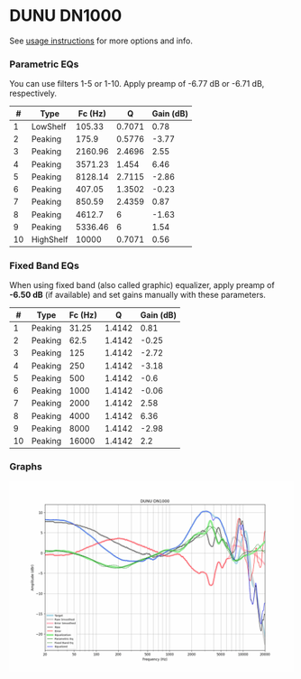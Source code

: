 # DUNU DN1000
See [usage instructions](https://github.com/jaakkopasanen/AutoEq#usage) for more options and info.

### Parametric EQs
You can use filters 1-5 or 1-10. Apply preamp of -6.77 dB or -6.71 dB, respectively.

|   # | Type      |   Fc (Hz) |      Q |   Gain (dB) |
|-----|-----------|-----------|--------|-------------|
|   1 | LowShelf  |    105.33 | 0.7071 |        0.78 |
|   2 | Peaking   |    175.9  | 0.5776 |       -3.77 |
|   3 | Peaking   |   2160.96 | 2.4696 |        2.55 |
|   4 | Peaking   |   3571.23 | 1.454  |        6.46 |
|   5 | Peaking   |   8128.14 | 2.7115 |       -2.86 |
|   6 | Peaking   |    407.05 | 1.3502 |       -0.23 |
|   7 | Peaking   |    850.59 | 2.4359 |        0.87 |
|   8 | Peaking   |   4612.7  | 6      |       -1.63 |
|   9 | Peaking   |   5336.46 | 6      |        1.54 |
|  10 | HighShelf |  10000    | 0.7071 |        0.56 |

### Fixed Band EQs
When using fixed band (also called graphic) equalizer, apply preamp of **-6.50 dB** (if available) and set gains manually with these parameters.

|   # | Type    |   Fc (Hz) |      Q |   Gain (dB) |
|-----|---------|-----------|--------|-------------|
|   1 | Peaking |     31.25 | 1.4142 |        0.81 |
|   2 | Peaking |     62.5  | 1.4142 |       -0.25 |
|   3 | Peaking |    125    | 1.4142 |       -2.72 |
|   4 | Peaking |    250    | 1.4142 |       -3.18 |
|   5 | Peaking |    500    | 1.4142 |       -0.6  |
|   6 | Peaking |   1000    | 1.4142 |       -0.06 |
|   7 | Peaking |   2000    | 1.4142 |        2.58 |
|   8 | Peaking |   4000    | 1.4142 |        6.36 |
|   9 | Peaking |   8000    | 1.4142 |       -2.98 |
|  10 | Peaking |  16000    | 1.4142 |        2.2  |

### Graphs
![](./DUNU%20DN1000.png)
